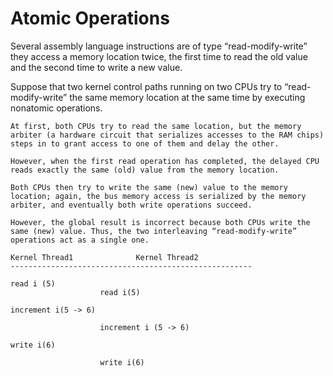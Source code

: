Atomic Operations
==================

Several assembly language instructions are of type “read-modify-write”
	they access a memory location twice,
		 the first time to read the old value and 
		 the second time to write a new value.

Suppose that two kernel control paths running on two CPUs try to “read-modify-write” the same memory location at the same time by executing nonatomic operations.

	At first, both CPUs try to read the same location, but the memory arbiter (a hardware circuit that serializes accesses to the RAM chips) steps in to grant access to one of them and delay the other.

	However, when the first read operation has completed, the delayed CPU reads exactly the same (old) value from the memory location.

	Both CPUs then try to write the same (new) value to the memory location; again, the bus memory access is serialized by the memory arbiter, and eventually both write operations succeed.

	However, the global result is incorrect because both CPUs write the same (new) value. Thus, the two interleaving “read-modify-write” operations act as a single one.

	Kernel Thread1				Kernel Thread2	
	------------------------------------------------------

	read i (5)
						read i(5)

	increment i(5 -> 6)	
		
						increment i (5 -> 6)

	write i(6)

						write i(6)
